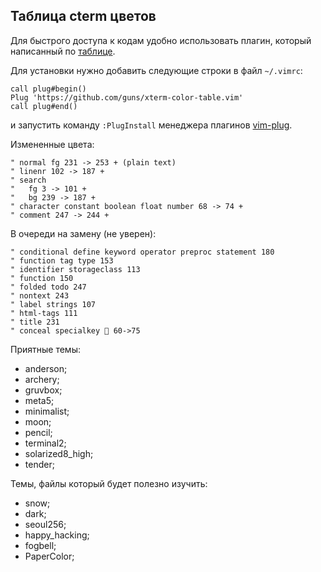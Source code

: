 ## Таблица cterm цветов

Для быстрого доступа к кодам удобно использовать плагин, который написанный по [таблице](https://vim.fandom.com/wiki/Xterm256_color_names_for_console_Vim).

Для установки нужно добавить следующие строки в файл `~/.vimrc`:
```
call plug#begin()
Plug 'https://github.com/guns/xterm-color-table.vim'
call plug#end()
```
и запустить команду `:PlugInstall` менеджера плагинов [vim-plug]( https://github.com/junegunn/vim-plug).

Измененные цвета:
```
" normal fg 231 -> 253 + (plain text)
" linenr 102 -> 187 +
" search 
"   fg 3 -> 101 +
"   bg 239 -> 187 +
" character constant boolean float number 68 -> 74 +
" comment 247 -> 244 +
```
В очереди на замену (не уверен):
```
" conditional define keyword operator preproc statement 180
" function tag type 153
" identifier storageclass 113
" function 150
" folded todo 247
" nontext 243
" label strings 107
" html-tags 111
" title 231
" conceal specialkey  60->75
```

Приятные темы:
- anderson;
- archery;
- gruvbox;
- meta5;
- minimalist;
- moon;
- pencil;
- terminal2;
- solarized8_high;
- tender;

Темы, файлы который будет полезно изучить:
- snow;
- dark;
- seoul256;
- happy_hacking;
- fogbell;
- PaperColor;
